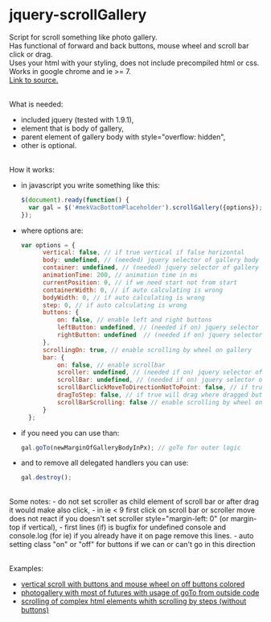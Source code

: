 # jquery-scrollGallery
Script for scroll something like photo gallery.<br />
Has functional of forward and back buttons, mouse wheel and scroll bar click or drag.<br />
Uses your html with your styling, does not include precompiled html or css.<br />
Works in google chrome and ie >= 7.<br />
[Link to source.](./scrollGallery.js)<br />
<br />

What is needed:
- included jquery (tested with 1.9.1),
- element that is body of gallery,
- parent element of gallery body with style="overflow: hidden",
- other is optional.
<br /><br />

How it works:
- in javascript you write something like this:

  ```javascript
  $(document).ready(function() {
    var gal = $('#mekVacBottomPlaceholder').scrollGallery({options});
  });
  ```
- where options are:

  ```javascript
  var options = {
		vertical: false, // if true vertical if false horizontal
		body: undefined, // (needed) jquery selector of gallery body
		container: undefined, // (needed) jquery selector of gallery container
		animationTime: 200, // animation time in ms
		currentPosition: 0, // if we need start not from start
		containerWidth: 0, // if auto calculating is wrong
		bodyWidth: 0, // if auto calculating is wrong
		step: 0, // if auto calculating is wrong
		buttons: {
			on: false, // enable left and right buttons
			leftButton: undefined, // (needed if on) jquery selector of left button
			rightButton: undefined  // (needed if on) jquery selector of right button
		},
		scrollingOn: true, // enable scrolling by wheel on gallery
		bar: {
			on: false, // enable scrollbar
			scroller: undefined, // (needed if on) jquery selector of scroller
			scrollBar: undefined, // (needed if on) jquery selector of scroll bar
			scrollBarClickMoveToDirectionNotToPoint: false, // if true on scroll bar click will move to 1 step to direction else will move to clicked position
			dragToStep: false, // if true will drag where dragged but stops with auto-alignment by steps
			scrollBarScrolling: false // enable scrolling by wheel on scroll bar 
		}
	};
  ```
- if you need you can use than:
  
  ```javascript
  gal.goTo(newMarginOfGalleryBodyInPx); // goTo for outer logic
  ```
- and to remove all delegated handlers you can use:
  
  ```javascript
  gal.destroy();
  ```
<br />
Some notes:
- do not set scroller as child element of scroll bar or after drag it would make also click,
- in ie < 9 first click on scroll bar or scroller move does not react if you doesn't set scroller style="margin-left: 0" (or margin-top if vertical),
- first lines (if) is bugfix for undefined console and console.log (for ie) if you already have it on page remove this lines.
- auto setting class "on" or "off" for buttons if we can or can't go in this direction
<br /><br />

Examples:
-	[vertical scroll with buttons and mouse wheel on off buttons colored](https://htmlpreview.github.io/?https://github.com/mechanicum/jquery-scrollGallery/blob/master/examples/vertical.html)
-	[photogallery with most of futures with usage of goTo from outside code](https://htmlpreview.github.io/?https://github.com/mechanicum/jquery-scrollGallery/blob/master/examples/photogallery.html)
-	[scrolling of complex html elements whith scrolling by steps (without buttons)](https://htmlpreview.github.io/?https://github.com/mechanicum/jquery-scrollGallery/blob/master/examples/calendar.html)

